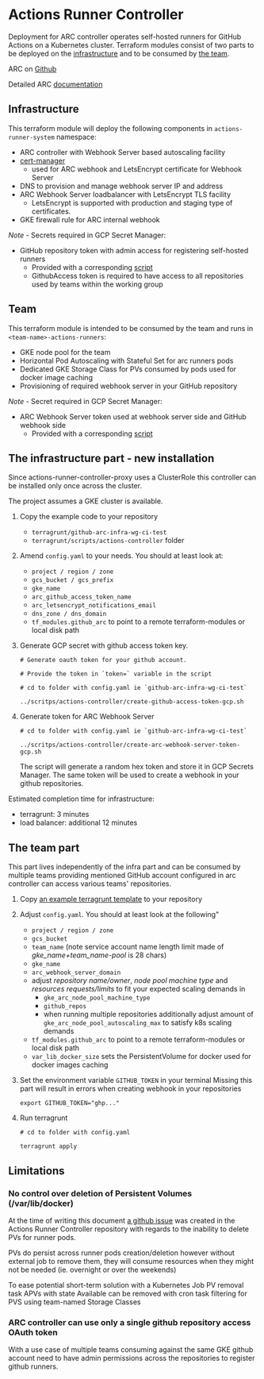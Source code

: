 # Actions Runner Controller

Deployment for ARC controller operates self-hosted runners for GitHub Actions on a Kubernetes cluster. Terraform modules consist of two parts to be deployed on the [infrastructure](../terraform-modules/actions_runner_controller/infra/) and to be consumed by [the team](../terraform-modules/actions_runner_controller/team/).


ARC on [Github](https://github.com/actions-runner-controller/actions-runner-controller)

Detailed ARC [documentation](https://github.com/actions-runner-controller/actions-runner-controller/blob/master/docs/detailed-docs.md)

## Infrastructure

This terraform module will deploy the following components in `actions-runner-system` namespace:
* ARC controller with Webhook Server based autoscaling facility
* [cert-manager](https://cert-manager.io/)
  * used for ARC webhook and LetsEncrypt certificate for Webhook Server
* DNS to provision and manage webhook server IP and address
* ARC Webhook Server loadbalancer with LetsEncrypt TLS facility
  * LetsEncrypt is supported with production and staging type of certificates.
* GKE firewall rule for ARC internal webhook

*Note* - Secrets required in GCP Secret Manager:
* GitHub repository token with admin access for registering self-hosted runners
  * Provided with a corresponding [script](../terragrunt/scritps/actions-controller/create-github-access-token-gcp.sh)
  * GithubAccess token is required to have access to all repositories used by teams within the working group


## Team

This terraform module is intended to be consumed by the team and runs in `<team-name>-actions-runners`:
* GKE node pool for the team
* Horizontal Pod Autoscaling with Stateful Set for arc runners pods
* Dedicated GKE Storage Class for PVs consumed by pods used for docker image caching
* Provisioning of required webhook server in your GitHub repository

*Note* - Secret required in GCP Secret Manager:
* ARC Webhook Server token used at webhook server side and GitHub webhook side
  * Provided with a corresponding [script](../terragrunt/scritps/actions-controller/create-arc-webhook-server-token-gcp.sh)


## The infrastructure part - new installation
Since actions-runner-controller-proxy uses a ClusterRole this controller can be installed only once across the cluster.

The project assumes a GKE cluster is available.

1. Copy the example code to your repository
   * `terragrunt/github-arc-infra-wg-ci-test`
   * `terragrunt/scripts/actions-controller` folder

2. Amend `config.yaml` to your needs. You should at least look at:
    * `project / region / zone`
    * `gcs_bucket / gcs_prefix`
    * `gke_name`
    * `arc_github_access_token_name`
    * `arc_letsencrypt_notifications_email`
    * `dns_zone / dns_domain`
    * `tf_modules.github_arc` to point to a remote terraform-modules or local disk path

1. Generate GCP secret with github access token key.
    ```
    # Generate oauth token for your github account.

    # Provide the token in `token=` variable in the script

    # cd to folder with config.yaml ie `github-arc-infra-wg-ci-test`

    ../scritps/actions-controller/create-github-access-token-gcp.sh
    ```

2. Generate token for ARC Webhook Server
    ```
    # cd to folder with config.yaml ie `github-arc-infra-wg-ci-test`

    ../scritps/actions-controller/create-arc-webhook-server-token-gcp.sh
    ```

    The script will generate a random hex token and store it in GCP Secrets Manager. The same token will be used to create a webhook in your github repositories.

Estimated completion time for infrastructure:
* terragrunt: 3 minutes
* load balancer: additional 12 minutes
## The team part

This part lives independently of the infra part and can be consumed by multiple teams providing mentioned GitHub account configured in arc controller can access various teams' repositories.

1. Copy [an example terragrunt template](./terragrunt-team-example/) to your repository

2. Adjust `config.yaml`. You should at least look at the following"
    * `project / region / zone`
    * `gcs_bucket`
    * `team_name` (note service account name length limit made of *gke_name+team_name-pool* is 28 chars)
    * `gke_name`
    * `arc_webhook_server_domain`
    *  adjust _repository name/owner_, _node pool machine type_ and _resources requests/limits_ to fit your expected scaling demands in
        * `gke_arc_node_pool_machine_type`
        * `github_repos`
        * when running multiple repositories additionally adjust amount of `gke_arc_node_pool_autoscaling_max` to satisfy k8s scaling demands
    * `tf_modules.github_arc` to point to a remote terraform-modules or local disk path
    * `var_lib_docker_size` sets the PersistentVolume for docker used for docker images caching

3. Set the environment variable `GITHUB_TOKEN` in your terminal
Missing this part will result in errors when creating webhook in your repositories
    ```
    export GITHUB_TOKEN="ghp..."
    ```

4. Run terragrunt
    ```
    # cd to folder with config.yaml

    terragrunt apply
    ```

## Limitations

### No control over deletion of Persistent Volumes (/var/lib/docker)

At the time of writing this document [a github issue](https://github.com/actions/actions-runner-controller/issues/2092) was created in the Actions Runner Controller repository with regards to the inability to delete PVs for runner pods.

PVs do persist across runner pods creation/deletion however without external job to remove them, they will consume resources when they might not be needed (ie. overnight or over the weekends)

To ease potential short-term solution with a Kubernetes Job PV removal task APVs with state Available can be removed with cron task filtering for PVS using team-named Storage Classes

### ARC controller can use only a single github repository access OAuth token

With a use case of multiple teams consuming against the same GKE github account need to have admin permissions across the repositories to register github runners.
